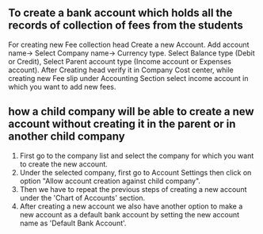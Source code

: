 
## To create a bank account which holds all the records of collection of fees from the students

For creating new Fee collection head Create a new Account. Add account name-> Select Company name-> Currency type. Select Balance type (Debit or Credit), Select Parent account type (Income account or Expenses account). After Creating head verify it in Company Cost center, while creating new Fee slip under Accounting Section select income account in which you want to add new fees.

## how a child company will be able to create a new account without creating it in the  parent or in another child company

1. First go to the company list and select the company for which you want to create the new account.
2. Under the selected company, first go to Account Settings then click on option "Allow account creation against child company".
3. Then we have to repeat the previous steps of creating a new account under the 'Chart of Accounts' section.
4. After creating a new account we also have another option to make a new account as a default bank account  by setting the new account name as 'Default Bank Account'.

